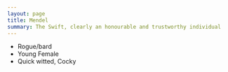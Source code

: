 ```yaml
---
layout: page
title: Mendel
summary: The Swift, clearly an honourable and trustworthy individual
---
```


- Rogue/bard
- Young Female
- Quick witted, Cocky
